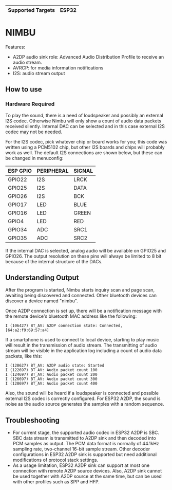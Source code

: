 | Supported Targets | ESP32 |
| ----------------- | ----- |

NIMBU
=====

Features:

* A2DP audio sink role: Advanced Audio Distribution Profile to receive an audio stream.
* AVRCP: for media information notifications
* I2S: audio stream output

## How to use

### Hardware Required

To play the sound, there is a need of loudspeaker and possibly an external I2S codec. Otherwise Nimbu will only show a count of audio data packets received silently. Internal DAC can be selected and in this case external I2S codec may not be needed.

For the I2S codec, pick whatever chip or board works for you; this code was written using a PCM5102 chip, but other I2S boards and chips will probably work as well. The default I2S connections are shown below, but these can be changed in menuconfig:

| ESP GPIO  | PERIPHERAL   | SIGNAL |
| :-------- | :----------- | :----- |
| GPIO22    | I2S          | LRCK   |
| GPIO25    | I2S          | DATA   |
| GPIO26    | I2S          | BCK    |
| GPIO17    | LED          | BLUE   |
| GPIO16    | LED          | GREEN  |
| GPIO4     | LED          | RED    |
| GPIO34    | ADC          | SRC1   |
| GPIO35    | ADC          | SRC2   |


If the internal DAC is selected, analog audio will be available on GPIO25 and GPIO26. The output resolution on these pins will always be limited to 8 bit because of the internal structure of the DACs.

## Understanding Output

After the program is started, Nimbu starts inquiry scan and page scan, awaiting being discovered and connected. Other bluetooth devices can discover a device named "nimbu".

Once A2DP connection is set up, there will be a notification message with the remote device's bluetooth MAC address like the following:

```
I (106427) BT_AV: A2DP connection state: Connected, [64:a2:f9:69:57:a4]
```

If a smartphone is used to connect to local device, starting to play music will result in the transmission of audio stream. The transmitting of audio stream will be visible in the application log including a count of audio data packets, like this:

```
I (120627) BT_AV: A2DP audio state: Started
I (122697) BT_AV: Audio packet count 100
I (124697) BT_AV: Audio packet count 200
I (126697) BT_AV: Audio packet count 300
I (128697) BT_AV: Audio packet count 400

```

Also, the sound will be heard if a loudspeaker is connected and possible external I2S codec is correctly configured. For ESP32 A2DP, the sound is noise as the audio source generates the samples with a random sequence.

## Troubleshooting
* For current stage, the supported audio codec in ESP32 A2DP is SBC. SBC data stream is transmitted to A2DP sink and then decoded into PCM samples as output. The PCM data format is normally of 44.1kHz sampling rate, two-channel 16-bit sample stream. Other decoder configurations in ESP32 A2DP sink is supported but need additional modifications of protocol stack settings.
* As a usage limitation, ESP32 A2DP sink can support at most one connection with remote A2DP source devices. Also, A2DP sink cannot be used together with A2DP source at the same time, but can be used with other profiles such as SPP and HFP.
